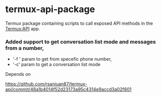 # termux-api-package
Termux package containing scripts to call exposed API methods in the [Termux:API](https://github.com/rsanjuan87/termux-api) app.

### Added support to get conversation list mode and messages from a number,

- '-f ' param to get from specefic phone number,
- '-c' param to get a conversation list mode

Depends on 

https://github.com/rsanjuan87/termux-api/commit/48a1b4014f52d23173a95c4314e9accd3a02f801

